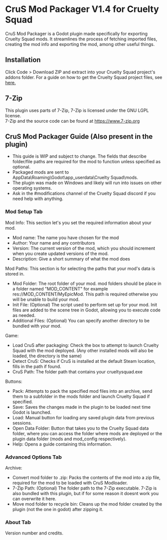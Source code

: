 # CruS Mod Packager V1.4 for Cruelty Squad
CruS Mod Packager is a Godot plugin made specifically for exporting Cruelty Squad mods. It streamlines the process of fetching imported files, creating the mod info and exporting the mod, among other useful things.

## Installation
Click Code > Download ZIP and extract into your Cruelty Squad project's addons folder. For a guide on how to get the Cruelty Squad project files, see [here.](https://hackmd.io/@OsM6oUcXSwG3mLNvTlPMZg/rk56jogV_)

## 7-Zip
This plugin uses parts of 7-Zip, 7-Zip is licensed under the GNU LGPL license.  
7-Zip and the source code can be found at https://www.7-zip.org

## CruS Mod Packager Guide (Also present in the plugin)

- This guide is WIP and subject to change. The fields that describe folder/file paths are required for the mod to function unless specified as optional.
- Packaged mods are sent to AppData\Roaming\Godot\app_userdata\Cruelty Squad\mods\.
- The plugin was made on Windows and likely will run into issues on other operating systems.
- Ask in the #modifications channel of the Cruelty Squad discord if you need help with anything.
### Mod Setup Tab

Mod Info: This section let's you set the required information about your mod.
- Mod name: The name you have chosen for the mod
- Author: Your name and any contributors
- Version: The current version of the mod, which you should increment when you create updated versions of the mod.
- Description: Give a short summary of what the mod does

Mod Paths: This section is for selecting the paths that your mod's data is stored in.
- Mod Folder: The root folder of your mod. mod folders should be place in a folder named "MOD_CONTENT" for example res://MOD_CONTENT/MyEpicMod. This path is required otherwise you will be unable to build your mod.
- Init File: (Optional) The script used to perform set up for your mod. Init files are added to the scene tree in Godot, allowing you to execute code as needed.
- Additional Files: (Optional) You can specify another directory to be bundled with your mod.

Game:
- Load CruS after packaging: Check the box to attempt to launch Cruelty Squad with the mod deployed. (Any other installed mods will also be loaded, the directory is the same)
- Detect CruS: Checks if CruS is installed at the default Steam location, fills in the path if found.
- CruS Path: The folder path that contains your crueltysquad.exe

Buttons:
- Pack: Attempts to pack the specified mod files into an archive, send them to a subfolder in the mods folder and launch Cruelty Squad if specified.
- Save: Saves the changes made in the plugin to be loaded next time Godot is launched.
- Load: Manual button for loading any saved plugin data from previous sessions.
- Open Data Folder: Button that takes you to the Cruelty Squad data folder, where you can access the folder where mods are deployed or the plugin data folder (mods and mod_config respectively).
- Help: Opens a guide containing this information.

### Advanced Options Tab

Archive:
- Convert mod folder to .zip: Packs the contents of the mod into a zip file, required for the mod to be loaded with CruS Modloader.
- 7-Zip Path: (Optional) The folder path to the 7-Zip executable. 7-Zip is also bundled with this plugin, but if for some reason it doesnt work you can overwrite it here.
- Move mod folder to recycle bin: Cleans up the mod folder created by the plugin (not the one in godot) after zipping it.

### About Tab

Version number and credits.
